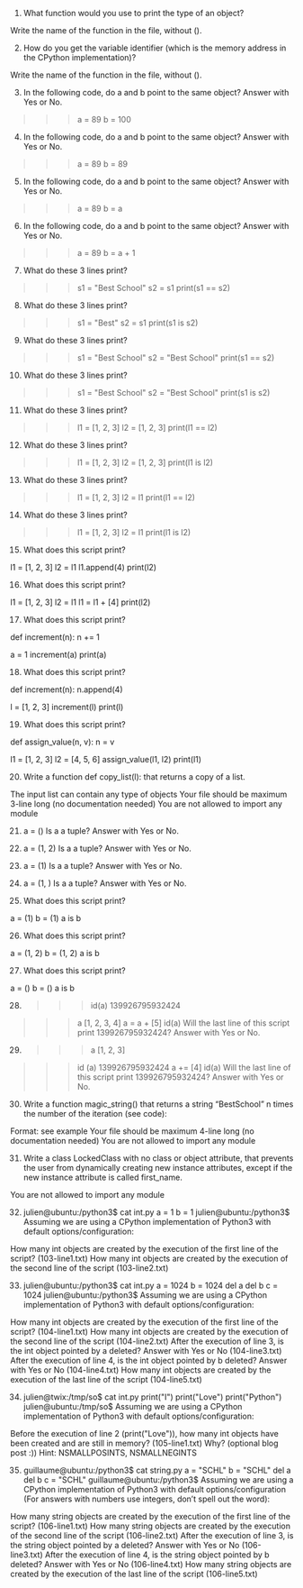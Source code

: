 1. What function would you use to print the type of an object?

Write the name of the function in the file, without ().

2. How do you get the variable identifier (which is the memory address in the CPython implementation)?

Write the name of the function in the file, without ().

3. In the following code, do a and b point to the same object? Answer with Yes or No.

>>> a = 89
>>> b = 100

4. In the following code, do a and b point to the same object? Answer with Yes or No.

>>> a = 89
>>> b = 89

5. In the following code, do a and b point to the same object? Answer with Yes or No.

>>> a = 89
>>> b = a

6. In the following code, do a and b point to the same object? Answer with Yes or No.

>>> a = 89
>>> b = a + 1

7. What do these 3 lines print?

>>> s1 = "Best School"
>>> s2 = s1
>>> print(s1 == s2)

8. What do these 3 lines print?

>>> s1 = "Best"
>>> s2 = s1
>>> print(s1 is s2)

9. What do these 3 lines print?

>>> s1 = "Best School"
>>> s2 = "Best School"
>>> print(s1 == s2)

10. What do these 3 lines print?

>>> s1 = "Best School"
>>> s2 = "Best School"
>>> print(s1 is s2)

11. What do these 3 lines print?

>>> l1 = [1, 2, 3]
>>> l2 = [1, 2, 3] 
>>> print(l1 == l2)

12. What do these 3 lines print?

>>> l1 = [1, 2, 3]
>>> l2 = [1, 2, 3] 
>>> print(l1 is l2)

13. What do these 3 lines print?

>>> l1 = [1, 2, 3]
>>> l2 = l1
>>> print(l1 == l2)

14. What do these 3 lines print?

>>> l1 = [1, 2, 3]
>>> l2 = l1
>>> print(l1 is l2)

15. What does this script print?

l1 = [1, 2, 3]
l2 = l1
l1.append(4)
print(l2)

16. What does this script print?

l1 = [1, 2, 3]
l2 = l1
l1 = l1 + [4]
print(l2)

17. What does this script print?

def increment(n):
    n += 1

a = 1
increment(a)
print(a)

18. What does this script print?

def increment(n):
    n.append(4)

l = [1, 2, 3]
increment(l)
print(l)

19. What does this script print?

def assign_value(n, v):
    n = v

l1 = [1, 2, 3]
l2 = [4, 5, 6]
assign_value(l1, l2)
print(l1)

20. Write a function def copy_list(l): that returns a copy of a list.

The input list can contain any type of objects
Your file should be maximum 3-line long (no documentation needed)
You are not allowed to import any module

21. a = ()
Is a a tuple? Answer with Yes or No.

22. a = (1, 2)
Is a a tuple? Answer with Yes or No.

23. a = (1)
Is a a tuple? Answer with Yes or No.

24. a = (1, )
Is a a tuple? Answer with Yes or No.

25. What does this script print?

a = (1)
b = (1)
a is b

26. What does this script print?

a = (1, 2)
b = (1, 2)
a is b

27. What does this script print?

a = ()
b = ()
a is b

28. >>> id(a)
139926795932424
>>> a
[1, 2, 3, 4]
>>> a = a + [5]
>>> id(a)
Will the last line of this script print 139926795932424? Answer with Yes or No.

29. >>> a
[1, 2, 3]
>>> id (a)
139926795932424
>>> a += [4]
>>> id(a)
Will the last line of this script print 139926795932424? Answer with Yes or No.

30. Write a function magic_string() that returns a string “BestSchool” n times the number of the iteration (see code):

Format: see example
Your file should be maximum 4-line long (no documentation needed)
You are not allowed to import any module

31. Write a class LockedClass with no class or object attribute, that prevents the user from dynamically creating new instance attributes, except if the new instance attribute is called first_name.

You are not allowed to import any module

32. julien@ubuntu:/python3$ cat int.py 
a = 1
b = 1
julien@ubuntu:/python3$ 
Assuming we are using a CPython implementation of Python3 with default options/configuration:

How many int objects are created by the execution of the first line of the script? (103-line1.txt)
How many int objects are created by the execution of the second line of the script (103-line2.txt)

33. julien@ubuntu:/python3$ cat int.py 
a = 1024
b = 1024
del a
del b
c = 1024
julien@ubuntu:/python3$ 
Assuming we are using a CPython implementation of Python3 with default options/configuration:

How many int objects are created by the execution of the first line of the script? (104-line1.txt)
How many int objects are created by the execution of the second line of the script (104-line2.txt)
After the execution of line 3, is the int object pointed by a deleted? Answer with Yes or No (104-line3.txt)
After the execution of line 4, is the int object pointed by b deleted? Answer with Yes or No (104-line4.txt)
How many int objects are created by the execution of the last line of the script (104-line5.txt)

34. julien@twix:/tmp/so$ cat int.py 
print("I")
print("Love")
print("Python")
julien@ubuntu:/tmp/so$ 
Assuming we are using a CPython implementation of Python3 with default options/configuration:

Before the execution of line 2 (print("Love")), how many int objects have been created and are still in memory? (105-line1.txt)
Why? (optional blog post :))
Hint: NSMALLPOSINTS, NSMALLNEGINTS

35. guillaume@ubuntu:/python3$ cat string.py 
a = "SCHL"
b = "SCHL"
del a
del b
c = "SCHL"
guillaume@ubuntu:/python3$ 
Assuming we are using a CPython implementation of Python3 with default options/configuration (For answers with numbers use integers, don’t spell out the word):

How many string objects are created by the execution of the first line of the script? (106-line1.txt)
How many string objects are created by the execution of the second line of the script (106-line2.txt)
After the execution of line 3, is the string object pointed by a deleted? Answer with Yes or No (106-line3.txt)
After the execution of line 4, is the string object pointed by b deleted? Answer with Yes or No (106-line4.txt)
How many string objects are created by the execution of the last line of the script (106-line5.txt)

